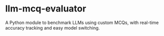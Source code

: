 # llm-mcq-evaluator
A Python  module to benchmark LLMs using custom MCQs, with real-time accuracy tracking and easy model switching.
